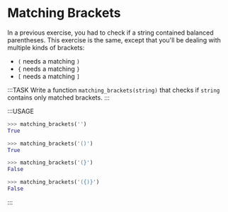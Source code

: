 # Matching Brackets

In a previous exercise, you had to check if a string contained balanced parentheses.
This exercise is the same, except that you'll be dealing with multiple kinds of brackets:

* `(` needs a matching `)`
* `{` needs a matching `}`
* `[` needs a matching `]`

:::TASK
Write a function `matching_brackets(string)` that checks if `string` contains only matched brackets.
:::

:::USAGE

```python
>>> matching_brackets('')
True

>>> matching_brackets('()')
True

>>> matching_brackets('(}')
False

>>> matching_brackets('({)}')
False
```

:::
